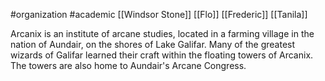  #organization #academic [[Windsor Stone]] [[Flo]] [[Frederic]] [[Tanila]]

Arcanix is an institute of arcane studies, located in a farming village in the nation of Aundair, on the shores of Lake Galifar. Many of the greatest wizards of Galifar learned their craft within the floating towers of Arcanix. The towers are also home to Aundair's Arcane Congress.
